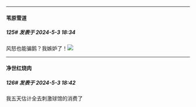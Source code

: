﻿
*****

####  苇原雪道  
##### 125#       发表于 2024-5-3 18:34

风怒也能骗鹅？我嫉妒了！<img src="https://static.saraba1st.com/image/smiley/face2017/133.png" referrerpolicy="no-referrer">


*****

####  净世红烧肉  
##### 126#       发表于 2024-5-3 18:42

我五天估计全去刺激球馆的消费了


